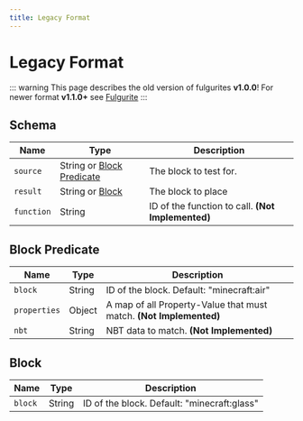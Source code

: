 ```yaml
---
title: Legacy Format
---
```


# Legacy Format

::: warning
This page describes the old version of fulgurites **v1.0.0**! For newer format **v1.1.0+** see [Fulgurite](/lightning-bolt-glass/fulgurite)
:::

## Schema

| Name       | Type                                          | Description                                       |
| ---------- | --------------------------------------------- | ------------------------------------------------- |
| `source`   | String or [Block Predicate](#block-predicate) | The block to test for.                            |
| `result`   | String or [Block](#block) | The block to place                                |
| `function` | String                                        | ID of the function to call. **(Not Implemented)** |

## Block Predicate

| Name         | Type   | Description                                                        |
| ------------ | ------ | ------------------------------------------------------------------ |
| `block`      | String | ID of the block. Default: "minecraft:air"                          |
| `properties` | Object | A map of all Property-Value that must match. **(Not Implemented)** |
| `nbt`        | String | NBT data to match. **(Not Implemented)**                           |

## Block

| Name    | Type   | Description                                 |
| ------- | ------ | ------------------------------------------- |
| `block` | String | ID of the block. Default: "minecraft:glass" |

